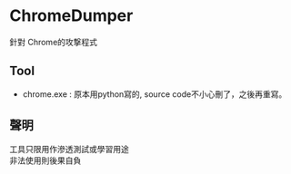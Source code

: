 # ChromeDumper
針對 Chrome的攻撃程式

## Tool
- chrome.exe : 原本用python寫的, source code不小心刪了，之後再重寫。

## 聲明
工具只限用作滲透測試或學習用途\
非法使用則後果自負
